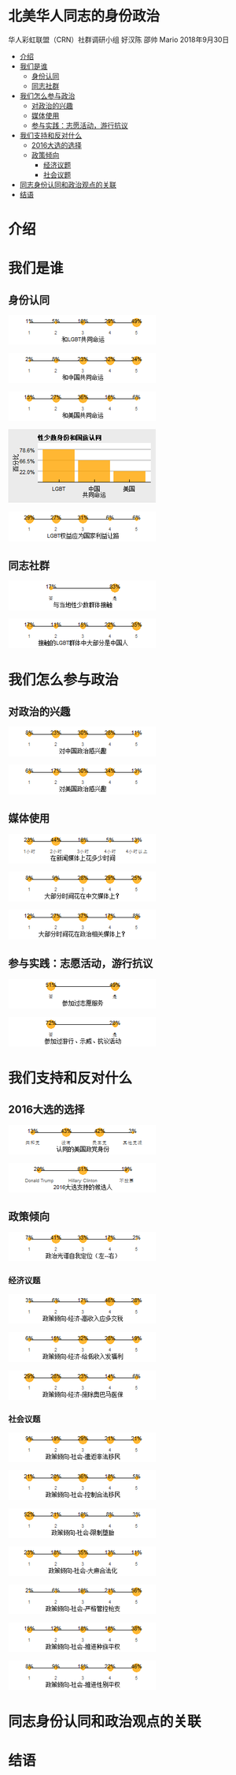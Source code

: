 北美华人同志的身份政治
================
华人彩虹联盟（CRN）社群调研小组 好汉陈 邵帅 Mario
2018年9月30日

-   [介绍](#介绍)
-   [我们是谁](#我们是谁)
    -   [身份认同](#身份认同)
    -   [同志社群](#同志社群)
-   [我们怎么参与政治](#我们怎么参与政治)
    -   [对政治的兴趣](#对政治的兴趣)
    -   [媒体使用](#媒体使用)
    -   [参与实践：志愿活动，游行抗议](#参与实践志愿活动游行抗议)
-   [我们支持和反对什么](#我们支持和反对什么)
    -   [2016大选的选择](#大选的选择)
    -   [政策倾向](#政策倾向)
        -   [经济议题](#经济议题)
        -   [社会议题](#社会议题)
-   [同志身份认同和政治观点的关联](#同志身份认同和政治观点的关联)
-   [结语](#结语)

介绍
====

我们是谁
========

身份认同
--------

![](figs_README/identity_linked_lgbt.png)

![](figs_README/identity_linked_cn.png)

![](figs_README/identity_linked_us.png)

![](figs_README/identity_linked_compare.png)

![](figs_README/identity_lgbt_yield.png)

同志社群
--------

![](figs_README/identity_lgbt_contact.png)

![](figs_README/identity_lgbt_contact_cn.png)

我们怎么参与政治
================

对政治的兴趣
------------

![](figs_README/participate_interest_cn.png)

![](figs_README/participate_interest_us.png)

媒体使用
--------

![](figs_README/participate_media.png)

![](figs_README/participate_media_cn.png)

![](figs_README/participate_media_politics.png)

参与实践：志愿活动，游行抗议
----------------------------

![](figs_README/participate_volunteer.png)

![](figs_README/participate_protest.png)

我们支持和反对什么
==================

2016大选的选择
--------------

![](figs_README/identity_party_id.png)

![](figs_README/vote_general.png)

政策倾向
--------

![](figs_README/policy_position_lr.png)

### 经济议题

![](figs_README/policy_economy_tax.png)

![](figs_README/policy_economy_welfare.png)

![](figs_README/policy_economy_aca.png)

### 社会议题

![](figs_README/policy_social_immigrant1.png)

![](figs_README/policy_social_immigrant2.png)

![](figs_README/policy_social_abortion.png)

![](figs_README/policy_social_marijuanna.png)

![](figs_README/policy_social_gun_control.png)

![](figs_README/policy_social_aa_race.png)

![](figs_README/policy_social_aa_gender.png)

同志身份认同和政治观点的关联
============================

结语
====

